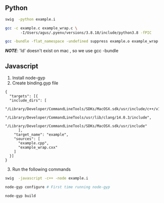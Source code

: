 ## Python
```bash
swig  -python example.i 

gcc -c example.c example_wrap.c \                                                                             
       -I/Users/agus/.pyenv/versions/3.8.18/include/python3.8 -fPIC

gcc -bundle -flat_namespace -undefined suppress example.o example_wrap.o $(python3.8-config --ldflags) -o _example.so

```
***NOTE***: 'ld' doesn't exist on mac , so we use  gcc -bundle

## Javascript

1. Install node-gyp
2. Create binding.gyp file

```
{
  "targets": [{
  "include_dirs": [
        "/Library/Developer/CommandLineTools/SDKs/MacOSX.sdk/usr/include/c++/v1",
        "/Library/Developer/CommandLineTools/usr/lib/clang/14.0.3/include",
        "/Library/Developer/CommandLineTools/SDKs/MacOSX.sdk/usr/include"
      ],
    "target_name": "example",
    "sources": [
      "example.cpp",
      "example_wrap.cxx"
    ]
  }]
}
```

3. Run the following commands

```bash
swig  -javascript -c++ -node example.i

node-gyp configure # First time running node-gyp

node-gyp build

```
